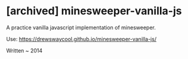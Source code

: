 # [archived] minesweeper-vanilla-js
A practice vanilla javascript implementation of minesweeper.

Use: https://drewswaycool.github.io/minesweeper-vanilla-js/


Written ~ 2014
